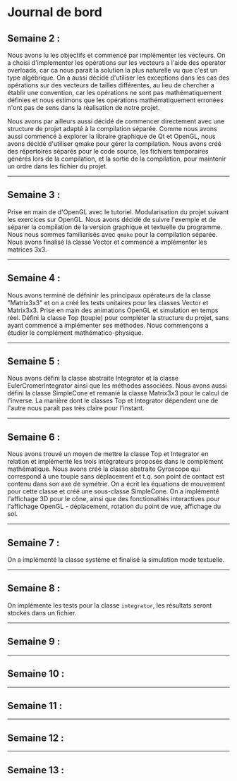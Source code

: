 # Journal de bord

## Semaine 2 :

Nous avons lu les objectifs et commencé par implémenter les vecteurs. 
On a choisi d'implementer les opérations sur les vecteurs a l'aide des 
operator overloads, car ca nous parait la solution la plus naturelle 
vu que c'est un type algébrique. On a aussi décidé d'utiliser les 
exceptions dans les cas des opérations sur des vecteurs de tailles 
différentes, au lieu de chercher a établir une convention, car les 
opérations ne sont pas mathématiquement définies et nous estimons que
les opérations mathématiquement erronées n'ont pas de sens dans la
réalisation de notre projet.

Nous avons par ailleurs aussi décidé de commencer directement avec une 
structure de projet adapté à la compilation séparée. Comme nous avons 
aussi commencé à explorer la libraire graphique de Qt et OpenGL, nous 
avons décidé d'utiliser qmake pour gérer la compilation. Nous avons créé
des répertoires séparés pour le code source, les fichiers temporaires 
générés lors de la compilation, et la sortie de la compilation, pour 
maintenir un ordre dans les fichier du projet.



--------------------------------------------------
## Semaine 3 :

Prise en main de d'OpenGL avec le tutoriel. Modularisation du projet suivant 
les exercices sur OpenGL. Nous avons décidé de suivre l'exemple et de séparer
la compilation de la version graphique et textuelle du programme. 
Nous nous sommes familiarisés avec `qmake` pour la compilation séparée.
Nous avons finalisé la classe Vector et commencé a implémenter les matrices 3x3.


--------------------------------------------------
## Semaine 4 :

Nous avons terminé de défninir les principaux opérateurs de la classe
"Matrix3x3" et on a créé les tests unitaires pour les classes Vector et Matrix3x3.
Prise en main des animations OpenGL et simulation en temps réel. Défini la classe
Top (toupie) pour compléter la structure du projet, sans ayant commencé a implémenter
ses méthodes. Nous commençons a étudier le complément mathématico-physique.

--------------------------------------------------
## Semaine 5 :

Nous avons défini la classe abstraite Integrator et la classe EulerCromerIntegrator
ainsi que les méthodes associées. Nous avons aussi défini la classe SimpleCone et
remanié la classe Matrix3x3 pour le calcul de l'inverse.
La manière dont le classes Top et Integrator dépendent une de l'autre nous
paraît pas très claire pour l'instant.

--------------------------------------------------
## Semaine 6 :

Nous avons trouvé un moyen de mettre la classe Top et Integrator en relation et
implémenté les trois intégrateurs proposés dans le complément mathématique.
Nous avons créé la classe abstraite Gyroscope qui correspond à une toupie sans
déplacement et t.q. son point de contact est contenu dans son axe de symétrie.
On a écrit les équations de mouvement pour cette classe et créé
une sous-classe SimpleCone.
On a implémenté l'affichage 3D pour le cône, ainsi que des fonctionalités
interactives pour l'affichage OpenGL - déplacement, rotation du point de vue,
affichage du sol.

--------------------------------------------------
## Semaine 7 :

On a implémenté la classe système et finalisé la simulation mode textuelle.

--------------------------------------------------
## Semaine 8 :

On implémente les tests pour la classe `integrator`, les résultats seront stockés 
dans un fichier.

--------------------------------------------------
## Semaine 9 :



--------------------------------------------------
## Semaine 10 :



--------------------------------------------------
## Semaine 11 :



--------------------------------------------------
## Semaine 12 :



--------------------------------------------------
## Semaine 13 :


